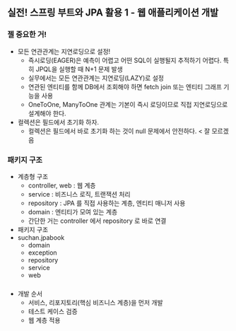 ## 실전! 스프링 부트와 JPA 활용 1 - 웹 애플리케이션 개발

### 젤 중요한 거!
* 모든 연관관계는 지연로딩으로 설정!
  * 즉시로딩(EAGER)은 예측이 어렵고 어떤 SQL이 실행될지 추적하기 어렵다. 특히 JPQL을 실행할 때 N+1 문제 발생
  * 실무에서는 모든 연관관계는 지연로딩(LAZY)로 설정
  * 연관된 엔티티를 함께 DB에서 조회해야 하면 fetch join 또는 엔티티 그래프 기능을 사용
  * OneToOne, ManyToOne 관계는 기본이 즉시 로딩이므로 직접 지연로딩으로 설계해야 한다. 
* 컬렉션은 필드에서 초기화 하자.
  * 컬렉션은 필드에서 바로 초기화 하는 것이 null 문제에서 안전하다. < 잘 모르겠음

### 패키지 구조
* 계층형 구조
  * controller, web : 웹 계층
  * service : 비즈니스 로직, 트랜잭션 처리
  * repository : JPA 를 직접 사용하는 계층, 엔티티 매니저 사용
  * domain : 엔티티가 모여 있는 계층
  * 간단한 거는 controller 에서 repository 로 바로 연결
* 패키지 구조
* suchan.jpabook
  * domain
  * exception
  * repository
  * service
  * web

###
* 개발 순서
  * 서비스, 리포지토리(핵심 비즈니스 계층)을 먼저 개발
  * 테스트 케이스 검증
  * 웹 계층 적용